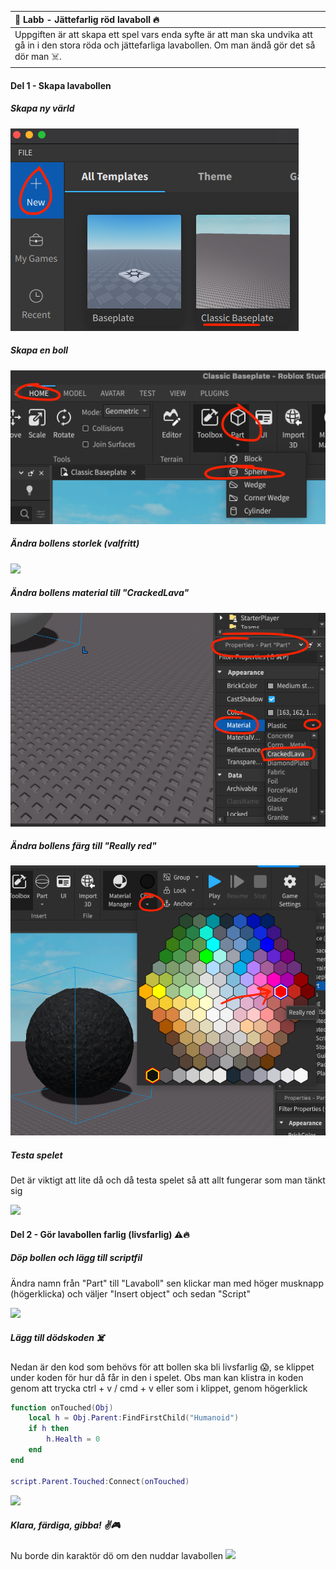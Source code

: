 | 🤖 Labb - Jättefarlig röd lavaboll 🔥          |
|:---------------------------|
| Uppgiften är att skapa ett spel vars enda syfte är att man ska undvika att gå in i den stora röda och jättefarliga lavabollen. Om man ändå gör det så dör man ☠️. |

#### Del 1 - Skapa lavabollen
##### Skapa ny värld

![](../resources/images/lab1_1.png)

##### Skapa en boll

![](../resources/images/lab1_2.png)

##### Ändra bollens storlek (valfritt)

![](../resources/images/lab1_3.gif)


##### Ändra bollens material till "CrackedLava"

![](../resources/images/lab1_4.png)

##### Ändra bollens färg till "Really red"

![](../resources/images/lab1_5.png)

##### Testa spelet
Det är viktigt att lite då och då testa spelet så att allt fungerar som man tänkt sig

![](../resources/images/lab1_6.gif)

#### Del 2 - Gör lavabollen farlig (livsfarlig) ⚠️🔥

##### Döp bollen och lägg till scriptfil
Ändra namn från "Part" till "Lavaboll" sen klickar man med höger musknapp (högerklicka) och väljer "Insert object" och sedan "Script"

![](../resources/images/lab1_7.gif)

##### Lägg till dödskoden ☠️
Nedan är den kod som behövs för att bollen ska bli livsfarlig 😱, se klippet under koden för hur då får in den i spelet. Obs man kan klistra in koden genom att trycka ctrl + v / cmd + v eller som i klippet, genom högerklick
```lua
function onTouched(Obj)
	local h = Obj.Parent:FindFirstChild("Humanoid")
	if h then
		h.Health = 0
	end
end

script.Parent.Touched:Connect(onTouched)
```
![](../resources/images/lab1_8.gif)

##### Klara, färdiga, gibba! ✌️🎮
Nu borde din karaktör dö om den nuddar lavabollen
![](../resources/images/lab1_9.gif)